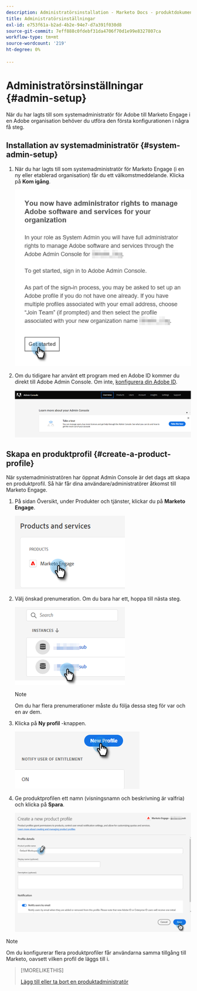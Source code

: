 ```yaml
---
description: Administratörsinstallation - Marketo Docs - produktdokumentation
title: Administratörsinställningar
exl-id: e753f61a-b2ad-4b2e-94e7-d7a391f030d8
source-git-commit: 7eff888c0fdebf31da4706f70d1e99e8327807ca
workflow-type: tm+mt
source-wordcount: '219'
ht-degree: 0%

---
```


# Administratörsinställningar {#admin-setup}

När du har lagts till som systemadministratör för Adobe till Marketo Engage i en Adobe organisation behöver du utföra den första konfigurationen i några få steg.

## Installation av systemadministratör {#system-admin-setup}

1. När du har lagts till som systemadministratör för Marketo Engage (i en ny eller etablerad organisation) får du ett välkomstmeddelande. Klicka på **Kom igång**.

   ![](assets/admin-setup-1.png)

1. Om du tidigare har använt ett program med en Adobe ID kommer du direkt till Adobe Admin Console. Om inte, [konfigurera din Adobe ID](https://helpx.adobe.com/manage-account/using/create-update-adobe-id.html).

   ![](assets/admin-setup-2.png)

## Skapa en produktprofil {#create-a-product-profile}

När systemadministratören har öppnat Admin Console är det dags att skapa en produktprofil. Så här får dina användare/administratörer åtkomst till Marketo Engage.

1. På sidan Översikt, under Produkter och tjänster, klickar du på **Marketo Engage**.

   ![](assets/admin-setup-3.png)

1. Välj önskad prenumeration. Om du bara har ett, hoppa till nästa steg.

   ![](assets/admin-setup-4.png)

   >[!NOTE]
   >
   >Om du har flera prenumerationer måste du följa dessa steg för var och en av dem.

1. Klicka på **Ny profil** -knappen.

   ![](assets/admin-setup-5.png)

1. Ge produktprofilen ett namn (visningsnamn och beskrivning är valfria) och klicka på **Spara**.

   ![](assets/admin-setup-6.png)

>[!NOTE]
>
>Om du konfigurerar flera produktprofiler får användarna samma tillgång till Marketo, oavsett vilken profil de läggs till i.

>[!MORELIKETHIS]
>
>[Lägg till eller ta bort en produktadministratör](/help/marketo/product-docs/administration/marketo-with-adobe-identity/add-or-remove-a-product-admin.md)
